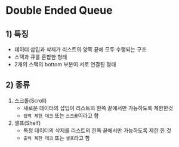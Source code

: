# Double Ended Queue
## 1) 특징 
- 데이터 삽입과 삭제가 리스트의 양쪽 끝에 모두 수행되는 구조
- 스택과 큐를 혼합한 형태
- 2개의 스택의 bottom 부분이 서로 연결된 형태
## 2) 종류
1. 스크롤(Scroll)
    - 새로운 데이터의 삽입이 리스트의 한쪽 끝에서만 가능하도록 제한한것
    - `입력 제한 데크` 또는 `스크롤`이라고 함
2. 셀프(Shelf)
    - 특정 데이터의 삭제를 리스트의 한쪽 끝에서만 가능하도록 제한 한 것
    - `출력 제한 데크` 또는 `셀프`라고 함
